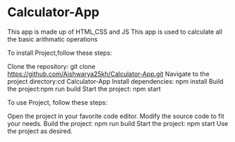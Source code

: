 # Calculator-App
This app is made up of HTML,CSS and JS
This app is used to calculate all the basic arithmatic operations

To install Project,follow these steps:

Clone the repository: git clone https://github.com/Aishwarya25kh/Calculator-App.git
Navigate to the project directory:cd Calculator-App
Install dependencies: npm install
Build the project:npm run build
Start the project: npm start

To use Project, follow these steps:

Open the project in your favorite code editor.
Modify the source code to fit your needs.
Build the project: npm run build
Start the project: npm start
Use the project as desired.
